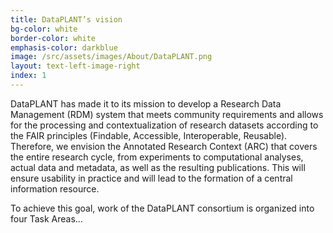 ```yaml
---
title: DataPLANT’s vision
bg-color: white
border-color: white
emphasis-color: darkblue
image: /src/assets/images/About/DataPLANT.png
layout: text-left-image-right
index: 1
---
```



DataPLANT has made it to its mission to develop a Research Data Management (RDM) system that meets community requirements and allows for the processing  and contextualization of research datasets according to the FAIR principles (Findable, Accessible, Interoperable, Reusable). 
Therefore, we envision the Annotated Research Context (ARC) that covers the entire research cycle, from experiments to computational analyses, actual data and metadata, as well as the resulting publications. This will ensure usability in practice and will lead to the formation of a central information resource.

To achieve this goal, work of the DataPLANT consortium is organized into four Task Areas…
